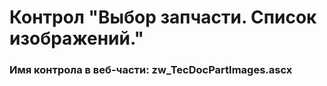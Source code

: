 ﻿---
description: 2.4.9.2
---
# Контрол "Выбор запчасти. Список изображений."
### Имя контрола в веб-части: zw_TecDocPartImages.ascx

